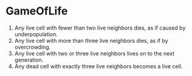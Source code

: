 # GameOfLife

1. Any live cell with fewer than two live neighbors dies, as if caused by underpopulation.
2. Any live cell with more than three live neighbors dies, as if by overcrowding.
3. Any live cell with two or three live neighbors lives on to the next generation.
4. Any dead cell with exactly three live neighbors becomes a live cell.
